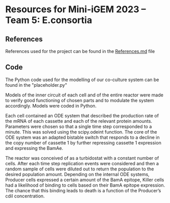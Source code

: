 # Resources for Mini-iGEM 2023 – Team 5: E.consortia
## References
References used for the project can be found in the [References.md](References.md) file

## Code
The Python code used for the modelling of our co-culture system can be found in the "placeholder.py"

Models of the inner circuit of each cell and of the entire reactor were made to verify good functioning of chosen parts and to modulate the system accordingly. Models were coded in Python.

Each cell contained an ODE system that described the production rate of the mRNA of each cassette and each of the relevant protein amounts. Parameters were chosen so that a single time step corresponded to a minute. This was solved using the scipy.odeint function. 
The core of the ODE system was an adapted bistable switch that responds to a decline in the copy number of cassette 1 by further repressing cassette 1 expression and expressing the BamAe.

The reactor was conceived of as a turbidostat with a constant number of cells. After each time step replication events were considered and then a random sample of cells were diluted out to return the population to the desired population amount. Depending on the internal ODE systems, Producer cells expressed a certain amount of the BamA epitope, Killer cells had a likelihood of binding to cells based on their BamA epitope expression. The chance that this binding leads to death is a function of the Producer’s cdiI concentration.

